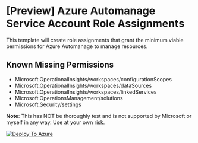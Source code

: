 # [Preview] Azure Automanage Service Account Role Assignments
This template will create role assignments that grant the minimum viable permissions for Azure Automanage to manage resources.

## Known Missing Permissions
- Microsoft.OperationalInsights/workspaces/configurationScopes
- Microsoft.OperationalInsights/workspaces/dataSources
- Microsoft.OperationalInsights/workspaces/linkedServices
- Microsoft.OperationsManagement/solutions
- Microsoft.Security/settings

**Note**: This has NOT be thoroughly test and is not supported by Microsoft or myself in any way. Use at your own risk.

[![Deploy To Azure](https://aka.ms/deploytoazurebutton)](https://portal.azure.com/#create/Microsoft.Template/uri/https%3A%2F%2Fraw.githubusercontent.com%2FBpoe%2FAzureTemplates%2Fmain%2FAutomanage-ServiceAccount-RoleAssignments%2FAM_RoleAssignments.template.json)
